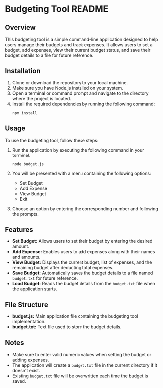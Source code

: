 # Budgeting Tool README

## Overview
This budgeting tool is a simple command-line application designed to help users manage their budgets and track expenses. It allows users to set a budget, add expenses, view their current budget status, and save their budget details to a file for future reference.

## Installation
1. Clone or download the repository to your local machine.
2. Make sure you have Node.js installed on your system.
3. Open a terminal or command prompt and navigate to the directory where the project is located.
4. Install the required dependencies by running the following command:
   ```
   npm install
   ```

## Usage
To use the budgeting tool, follow these steps:

1. Run the application by executing the following command in your terminal:
   ```
   node budget.js
   ```

2. You will be presented with a menu containing the following options:
   - Set Budget
   - Add Expense
   - View Budget
   - Exit

3. Choose an option by entering the corresponding number and following the prompts.

## Features
- **Set Budget:** Allows users to set their budget by entering the desired amount.
- **Add Expense:** Enables users to add expenses along with their names and amounts.
- **View Budget:** Displays the current budget, list of expenses, and the remaining budget after deducting total expenses.
- **Save Budget:** Automatically saves the budget details to a file named `budget.txt` for future reference.
- **Load Budget:** Reads the budget details from the `budget.txt` file when the application starts.

## File Structure
- **budget.js:** Main application file containing the budgeting tool implementation.
- **budget.txt:** Text file used to store the budget details.

## Notes
- Make sure to enter valid numeric values when setting the budget or adding expenses.
- The application will create a `budget.txt` file in the current directory if it doesn't exist.
- Existing `budget.txt` file will be overwritten each time the budget is saved.
